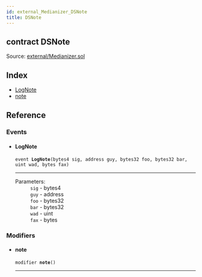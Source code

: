 ```yaml
---
id: external_Medianizer_DSNote
title: DSNote
---
```


<div class="contract-doc"><div class="contract"><h2 class="contract-header"><span class="contract-kind">contract</span> DSNote</h2><div class="source">Source: <a href="git+https://github.com/PolymathNetwork/polymath-core/blob/v1.4.0/contracts/external/Medianizer.sol" target="_blank">external/Medianizer.sol</a></div></div><div class="index"><h2>Index</h2><ul><li><a href="external_Medianizer_DSNote.html#LogNote">LogNote</a></li><li><a href="external_Medianizer_DSNote.html#note">note</a></li></ul></div><div class="reference"><h2>Reference</h2><div class="events"><h3>Events</h3><ul><li><div class="item event"><span id="LogNote" class="anchor-marker"></span><h4 class="name">LogNote</h4><div class="body"><code class="signature">event <strong>LogNote</strong><span>(bytes4 sig, address guy, bytes32 foo, bytes32 bar, uint wad, bytes fax) </span></code><hr/><dl><dt><span class="label-parameters">Parameters:</span></dt><dd><div><code>sig</code> - bytes4</div><div><code>guy</code> - address</div><div><code>foo</code> - bytes32</div><div><code>bar</code> - bytes32</div><div><code>wad</code> - uint</div><div><code>fax</code> - bytes</div></dd></dl></div></div></li></ul></div><div class="modifiers"><h3>Modifiers</h3><ul><li><div class="item modifier"><span id="note" class="anchor-marker"></span><h4 class="name">note</h4><div class="body"><code class="signature">modifier <strong>note</strong><span>() </span></code><hr/></div></div></li></ul></div></div></div>
